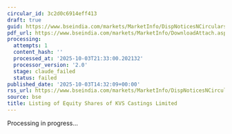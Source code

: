 ```yaml
---
circular_id: 3c2d0c6914eff413
draft: true
guid: https://www.bseindia.com/markets/MarketInfo/DispNoticesNCirculars.aspx?Noticeid={01691EFF-9006-4646-97B9-A9206427717D}&noticeno=20251003-55&dt=10/03/2025&icount=55&totcount=73&flag=0
pdf_url: https://www.bseindia.com/markets/MarketInfo/DownloadAttach.aspx?id=20251003-55&attachedId=f0052b40-b263-47f0-ace4-5f36021c0447
processing:
  attempts: 1
  content_hash: ''
  processed_at: '2025-10-03T21:33:00.202132'
  processor_version: '2.0'
  stage: claude_failed
  status: failed
published_date: '2025-10-03T14:32:09+00:00'
rss_url: https://www.bseindia.com/markets/MarketInfo/DispNoticesNCirculars.aspx?Noticeid={01691EFF-9006-4646-97B9-A9206427717D}&noticeno=20251003-55&dt=10/03/2025&icount=55&totcount=73&flag=0
source: bse
title: Listing of Equity Shares of KVS Castings Limited
---
```


Processing in progress...